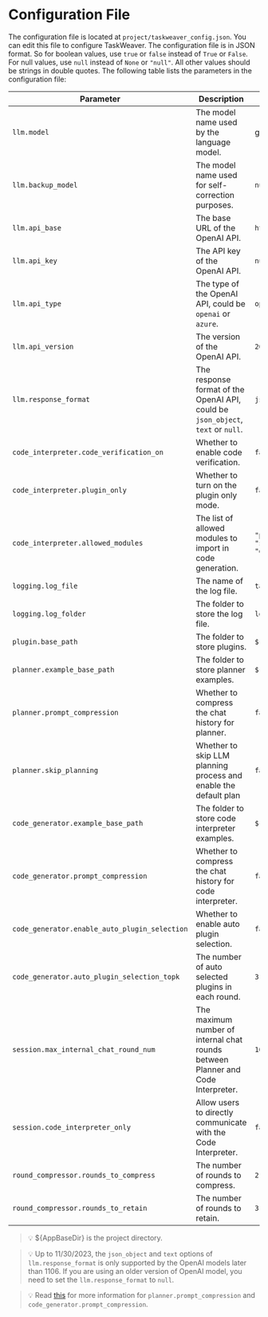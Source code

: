 # Configuration File
The configuration file is located at `project/taskweaver_config.json`. 
You can edit this file to configure TaskWeaver.
The configuration file is in JSON format. So for boolean values, use `true` or `false` instead of `True` or `False`. 
For null values, use `null` instead of `None` or `"null"`. All other values should be strings in double quotes.
The following table lists the parameters in the configuration file:

| Parameter                                     | Description                                                                | Default Value                                                                          |
|-----------------------------------------------|----------------------------------------------------------------------------|----------------------------------------------------------------------------------------|
| `llm.model`                                   | The model name used by the language model.                                 | gpt-4                                                                                  |
| `llm.backup_model`                            | The model name used for self-correction purposes.                          | `null`                                                                                 |
| `llm.api_base`                                | The base URL of the OpenAI API.                                            | `https://api.openai.com/v1`                                                            |
| `llm.api_key`                                 | The API key of the OpenAI API.                                             | `null`                                                                                 |
| `llm.api_type`                                | The type of the OpenAI API, could be `openai` or `azure`.                  | `openai`                                                                               |
| `llm.api_version`                             | The version of the OpenAI API.                                             | `2023-07-01-preview`                                                                   |
| `llm.response_format`                         | The response format of the OpenAI API, could be `json_object`, `text` or `null`. | `json_object`                                                                          |
| `code_interpreter.code_verification_on`       | Whether to enable code verification.                                       | `false`                                                                                |
| `code_interpreter.plugin_only`                | Whether to turn on the plugin only mode.                                   | `false`                                                                                |
| `code_interpreter.allowed_modules`            | The list of allowed modules to import in code generation.                  | `"pandas", "matplotlib", "numpy", "sklearn", "scipy", "seaborn", "datetime", "typing"` |
| `logging.log_file`                            | The name of the log file.                                                  | `taskweaver.log`                                                                       |
| `logging.log_folder`                          | The folder to store the log file.                                          | `logs`                                                                                 |
| `plugin.base_path`                            | The folder to store plugins.                                               | `${AppBaseDir}/plugins`                                                                |
| `planner.example_base_path`                   | The folder to store planner examples.                                      | `${AppBaseDir}/planner_examples`                                                       |
| `planner.prompt_compression`                  | Whether to compress the chat history for planner.                          | `false`                                                                                | 
| `planner.skip_planning`                       | Whether to skip LLM planning process and enable the default plan           | `false`                                                                                |
| `code_generator.example_base_path`            | The folder to store code interpreter examples.                             | `${AppBaseDir}/codeinterpreter_examples`                                               |
| `code_generator.prompt_compression`           | Whether to compress the chat history for code interpreter.                 | `false`                                                                                |
| `code_generator.enable_auto_plugin_selection` | Whether to enable auto plugin selection.                                   | `false`                                                                                |
| `code_generator.auto_plugin_selection_topk`   | The number of auto selected plugins in each round.                         | `3`                                                                                    |
| `session.max_internal_chat_round_num`         | The maximum number of internal chat rounds between Planner and Code Interpreter. | `10`                                                                                   |
| `session.code_interpreter_only`               | Allow users to directly communicate with the Code Interpreter.             | `false`                                                                                |
|`round_compressor.rounds_to_compress`          | The number of rounds to compress.                                          | `2`                                                                                    |
|`round_compressor.rounds_to_retain`            | The number of rounds to retain.                                            | `3`                                                                                    |


> 💡 $\{AppBaseDir\} is the project directory.

> 💡 Up to 11/30/2023, the `json_object` and `text` options of `llm.response_format` is only supported by the OpenAI models later than 1106. If you are using an older version of OpenAI model, you need to set the `llm.response_format` to `null`.

> 💡 Read [this](compression.md) for more information for `planner.prompt_compression` and `code_generator.prompt_compression`.